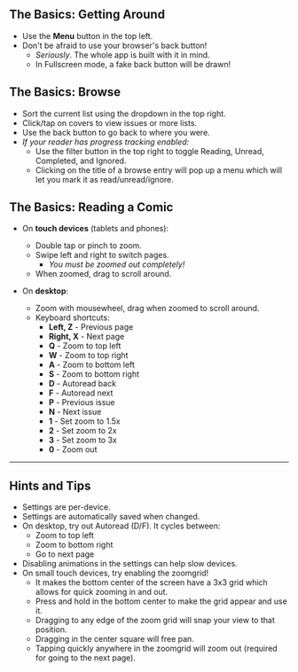 ## The Basics: Getting Around

* Use the **Menu** button in the top left.
* Don't be afraid to use your browser's back button!
  * *Seriously*. The whole app is built with it in mind.
  * In Fullscreen mode, a fake back button will be drawn!

## The Basics: Browse

* Sort the current list using the dropdown in the top right.
* Click/tap on covers to view issues or more lists.
* Use the back button to go back to where you were.
* *If your reader has progress tracking enabled:*
  * Use the filter button in the top right to toggle Reading, Unread, Completed, and Ignored.
  * Clicking on the title of a browse entry will pop up a menu which will let you mark it as read/unread/ignore.

## The Basics: Reading a Comic

* On **touch devices** (tablets and phones):
  * Double tap or pinch to zoom.
  * Swipe left and right to switch pages.
    * *You must be zoomed out completely!*
  * When zoomed, drag to scroll around.

* On **desktop**:
  * Zoom with mousewheel, drag when zoomed to scroll around.
  * Keyboard shortcuts:
    * **Left, Z** - Previous page
    * **Right, X** - Next page
    * **Q** - Zoom to top left
    * **W** - Zoom to top right
    * **A** - Zoom to bottom left
    * **S** - Zoom to bottom right
    * **D** - Autoread back
    * **F** - Autoread next
    * **P** - Previous issue
    * **N** - Next issue
    * **1** - Set zoom to 1.5x
    * **2** - Set zoom to 2x
    * **3** - Set zoom to 3x
    * **0** - Zoom out

-------------------------------------------------------------

## Hints and Tips

* Settings are per-device.
* Settings are automatically saved when changed.
* On desktop, try out Autoread (D/F). It cycles between:
  * Zoom to top left
  * Zoom to bottom right
  * Go to next page
* Disabling animations in the settings can help slow devices.
* On small touch devices, try enabling the zoomgrid!
  * It makes the bottom center of the screen have a 3x3 grid which allows for quick zooming in and out.
  * Press and hold in the bottom center to make the grid appear and use it.
  * Dragging to any edge of the zoom grid will snap your view to that position.
  * Dragging in the center square will free pan.
  * Tapping quickly anywhere in the zoomgrid will zoom out (required for going to the next page).
